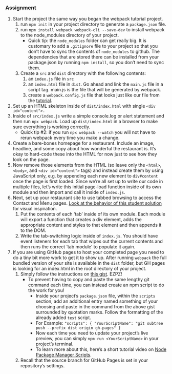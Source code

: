 ### Assignment 

1. Start the project the same way you began the webpack tutorial project.
    1. run `npm init` in your project directory to generate a `package.json` file.
    2. run `npm install webpack webpack-cli --save-dev` to install webpack to the node_modules directory of your project.
        * Quick tip: the `node_modules` folder can get really big. It is customary to add a `.gitignore` file to your project so that you don’t have to sync the contents of `node_modules` to github. The dependencies that are stored there can be installed from your package.json by running `npm install`, so you don’t need to sync them.
    3. Create a `src` and `dist` directory with the following contents:
        1. an `index.js` file in `src`
        2. an `index.html` file in `dist`. Go ahead and link the `main.js` file in a script tag. main.js is the file that will be generated by webpack.
        3. create a `webpack.config.js` file that looks just like our file from the [tutorial](https://webpack.js.org/guides/getting-started/#using-a-configuration).
2. Set up an HTML skeleton inside of `dist/index.html` with single `<div id="content">.`
3. Inside of `src/index.js` write a simple console.log or alert statement and then run `npx webpack`. Load up `dist/index.html` in a browser to make sure everything is working correctly.
    * Quick tip #2: if you run `npx webpack --watch` you will not have to rerun webpack every time you make a change.
4. Create a bare-bones homepage for a restaurant. Include an image, headline, and some copy about how wonderful the restaurant is. It’s okay to hard-code these into the HTML for now just to see how they look on the page.
5. Now remove those elements from the HTML (so leave only the `<html>`, `<body>`, and `<div id="content">` tags) and instead create them by using JavaScript only, e.g. by appending each new element to `div#content` once the page is first loaded. Since we’re all set up to write our code in multiple files, let’s write this initial page-load function inside of its own module and then import and call it inside of `index.js`.
6. Next, set up your restaurant site to use tabbed browsing to access the Contact and Menu pages. [Look at the behavior of this student solution](https://eckben.github.io/bearysBreakfastBar/) for visual inspiration.
    1. Put the contents of each ‘tab’ inside of its own module. Each module will export a function that creates a div element, adds the appropriate content and styles to that element and then appends it to the DOM.
    2. Write the tab-switching logic inside of `index.js`. You should have event listeners for each tab that wipes out the current contents and then runs the correct ‘tab module’ to populate it again.
7. If you are using GitHub pages to host your completed page you need to do a tiny bit more work to get it to show up. After running `webpack` the full bundled version of your site is available in the `dist` folder, but GH pages is looking for an index.html in the root directory of your project.
    1. Simply follow the instructions on [this gist](https://gist.github.com/cobyism/4730490). EZPZ!
        * To prevent having to copy and paste the same lengthy git command each time, you can instead create an npm script to do the work for you!
            * Inside your project’s `package.json` file, within the `scripts` section, add an additional entry named something of your choosing and paste in the command from the above gist surrounded by quotation marks. Follow the formatting of the already added `test` script.
            * For Example:
              `"scripts": { "YourScriptName": "git subtree push --prefix dist origin gh-pages" }`
            * Now each time you need to update your project’s live preview, you can simply `npm run <YourScriptName>` in your project’s terminal.
            * To learn more about this, here’s a short tutorial video on [Node Package Manager Scripts](https://www.youtube.com/watch?v=REdzp64dijs).
    2. Recall that the source branch for GitHub Pages is set in your repository’s settings.